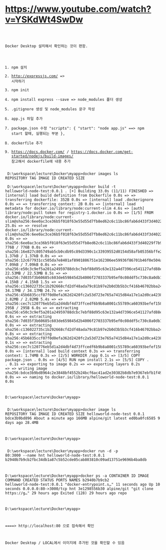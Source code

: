 # https://www.youtube.com/watch?v=YSKdWt4SwDw


<code><pre>

Docker Desktop 설치해서 확인하는 것이 편함.

1. npm 설치
2. http://expressjs.com/  => 시작하기
3. npm init
4. npm install express --save  => node_modules 폴더 생성
5. .gitignore 생성 및 node_modules 문구 작성
6. app.js 파일 추가
7. package.json 수정
    "scripts": {
    "start": "node app.js"   ==> npm start 할때, 실행되는 부분 
   }, 
8. dockerfile 추가
9. https://docs.docker.com/  /  https://docs.docker.com/get-started/nodejs/build-images/ 참고해서
   dockerfile에 내용 추가
</pre></code>

<code><pre>
D:\workspace\lecture\Docker\myapp>docker images ls
REPOSITORY   TAG       IMAGE ID   CREATED   SIZE
</pre></code>

<code><pre>
D:\workspace\lecture\Docker\myapp>docker build -t helloworld-node-test:0.0.1 .
[+] Building 33.0s (11/11) FINISHED
 => [internal] load build definition from Dockerfile                                                                                                            0.0s 
 => => transferring dockerfile: 352B                                                                                                                            0.0s 
 => [internal] load .dockerignore                                                                                                                               0.0s 
 => => transferring context: 2B                                                                                                                                 0.0s 
 => [internal] load metadata for docker.io/library/node:current-slim                                                                                            4.6s 
 => [auth] library/node:pull token for registry-1.docker.io                                                                                                     0.0s 
 => [1/5] FROM docker.io/library/node:current-slim@sha256:6ee0ac3ce36b5f018f63e55d55d7fb8ed62c6c11bc86fab6d433f3d40229f7b9                                     25.8s 
 => => resolve docker.io/library/node:current-slim@sha256:6ee0ac3ce36b5f018f63e55d55d7fb8ed62c6c11bc86fab6d433f3d40229f7b9                                      0.0s 
 => => sha256:6ee0ac3ce36b5f018f63e55d55d7fb8ed62c6c11bc86fab6d433f3d40229f7b9 776B / 776B                                                                      0.0s 
 => => sha256:16e827c805749ab5cb0cdb95c89d3390c1c33939552d0154d58afb05356bffe2 1.37kB / 1.37kB                                                                  0.0s 
 => => sha256:12c677931cc505da7e8401af8901886751e162306ee59936f86701b46f0e504a 7.09kB / 7.09kB                                                                  0.0s 
 => => sha256:e50c3c9ef5a201a24959788dcbc7ebf88d95c63e132a4d7396ce541127afd88e 22.53MB / 22.53MB                                                                8.5s 
 => => sha256:7d035f3b60685c603de659845d2b4006f2703337b95ef0c08ddf5c730c8a0db1 4.15kB / 4.15kB                                                                  1.5s 
 => => sha256:c136022735c1b292668cfd2df48ada79c81b97e2b0d3b5b3cf416b46702bba24 34.17MB / 34.17MB                                                               24.7s 
 => => sha256:45b6835ccf07f0d0efa362d2420fc2a53d723e765a7415d84a17e1a2d0ca4238 2.82MB / 2.82MB                                                                  5.4s 
 => => sha256:cec7c120776eb5d1a2d4dbf4d73ffcedf6b9b8a8001c55789ca60393befef158 295B / 295B                                                                      6.0s 
 => => extracting sha256:e50c3c9ef5a201a24959788dcbc7ebf88d95c63e132a4d7396ce541127afd88e                                                                       0.6s 
 => => extracting sha256:7d035f3b60685c603de659845d2b4006f2703337b95ef0c08ddf5c730c8a0db1                                                                       0.0s 
 => => extracting sha256:c136022735c1b292668cfd2df48ada79c81b97e2b0d3b5b3cf416b46702bba24                                                                       0.8s 
 => => extracting sha256:45b6835ccf07f0d0efa362d2420fc2a53d723e765a7415d84a17e1a2d0ca4238                                                                       0.1s 
 => => extracting sha256:cec7c120776eb5d1a2d4dbf4d73ffcedf6b9b8a8001c55789ca60393befef158                                                                       0.0s 
 => [internal] load build context                                                                                                                               0.3s 
 => => transferring context: 1.74MB                                                                                                                             0.3s 
 => [2/5] WORKDIR /app                                                                                                                                          0.1s 
 => [3/5] COPY package.json .                                                                                                                                   0.0s 
 => [4/5] RUN npm install                                                                                                                                       2.1s 
 => [5/5] COPY . .                                                                                                                                              0.1s 
 => exporting to image                                                                                                                                          0.2s 
 => => exporting layers                                                                                                                                         0.2s 
 => => writing image sha256:bdce3b9bd8964c2e3848bf4552b24bcf6ac41ad2e30382b8db7e9367ebfb1f49                                                                    0.0s 
 => => naming to docker.io/library/helloworld-node-test:0.0.1                                                                                                   0.0s 

D:\workspace\lecture\Docker\myapp>
</pre></code>


<code><pre>
D:\workspace\lecture\Docker\myapp>docker image ls
REPOSITORY             TAG       IMAGE ID       CREATED              SIZE
helloworld-node-test   0.0.1     bdce3b9bd896   About a minute ago   166MB
alpine/git             latest    ed0ba0fc6585   9 days ago           28.4MB

D:\workspace\lecture\Docker\myapp>
</pre></code>

<code><pre>
D:\workspace\lecture\Docker\myapp>docker run -d -p 80:3000 --name hnt helloworld-node-test:0.0.1
b2940b7b9cb2fbc34db1a87c5b52cde05cab803810c09ad13751e9696b4ba8db

D:\workspace\lecture\Docker\myapp>docker ps -a
CONTAINER ID   IMAGE                        COMMAND                  CREATED          STATUS                      PORTS                  NAMES
b2940b7b9cb2   helloworld-node-test:0.0.1   "docker-entrypoint.s…"   11 seconds ago   Up 10 seconds               0.0.0.0:80->3000/tcp   hnt
3e1298556b30   alpine/git                   "git clone https://g…"   29 hours ago     Exited (128) 29 hours ago                          repo

D:\workspace\lecture\Docker\myapp>

====> http://localhost:80 으로 접속해서 확인

Docker Desktop / LOCAL에서 이미지에 추가된 것을 확인할 수 있음

</pre></code>
